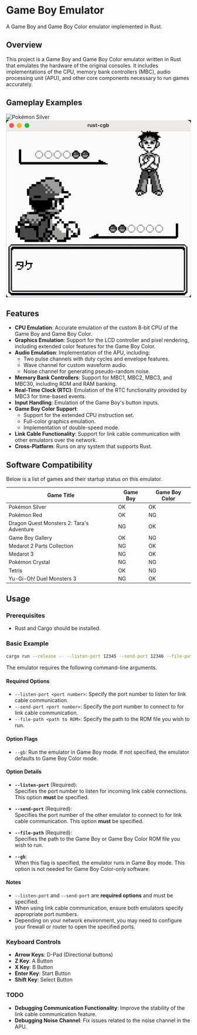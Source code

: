 # Game Boy Emulator

A Game Boy and Game Boy Color emulator implemented in Rust.

## Overview

This project is a Game Boy and Game Boy Color emulator written in Rust that emulates the hardware of the original consoles. It includes implementations of the CPU, memory bank controllers (MBC), audio processing unit (APU), and other core components necessary to run games accurately.

## Gameplay Examples
<!-- <p align="center">
  <img src="assets/POKEMON_S.gif" alt="Pokémon Silver" width="45%" />
  <img src="assets/POKEMONRED.gif" alt="Pokémon Red" width="45%" /> -->
![Pokémon Silver](assets/POKEMON_S.gif)
![Pokémon Red](assets/POKEMONRED.gif)

## Features

- **CPU Emulation**: Accurate emulation of the custom 8-bit CPU of the Game Boy and Game Boy Color.
- **Graphics Emulation**: Support for the LCD controller and pixel rendering, including extended color features for the Game Boy Color.
- **Audio Emulation**: Implementation of the APU, including:
  - Two pulse channels with duty cycles and envelope features.
  - Wave channel for custom waveform audio.
  - Noise channel for generating pseudo-random noise.
- **Memory Bank Controllers**: Support for MBC1, MBC2, MBC3, and MBC30, including ROM and RAM banking.
- **Real-Time Clock (RTC)**: Emulation of the RTC functionality provided by MBC3 for time-based events.
- **Input Handling**: Emulation of the Game Boy's button inputs.
- **Game Boy Color Support**:
  - Support for the extended CPU instruction set.
  - Full-color graphics emulation.
  - Implementation of double-speed mode.
- **Link Cable Functionality**: Support for link cable communication with other emulators over the network.
- **Cross-Platform**: Runs on any system that supports Rust.

## Software Compatibility

Below is a list of games and their startup status on this emulator.

| Game Title                                | Game Boy | Game Boy Color |
| ----------------------------------------- | -------- | -------------- |
| Pokémon Silver                            | OK       | OK             |
| Pokémon Red                               | OK       | NG             |
| Dragon Quest Monsters 2: Tara's Adventure | NG       | OK             |
| Game Boy Gallery                          | OK       | NG             |
| Medarot 2 Parts Collection                | NG       | OK             |
| Medarot 3                                 | NG       | OK             |
| Pokémon Crystal                           | NG       | NG             |
| Tetris                                    | OK       | NG             |
| Yu-Gi-Oh! Duel Monsters 3                 | NG       | OK             |

## Usage

### Prerequisites

- Rust and Cargo should be installed.

### Basic Example
 ```bash
cargo run --release -- --listen-port 12345 --send-port 12346 --file-path path/to/rom.gb
```
The emulator requires the following command-line arguments.

#### Required Options

- `--listen-port <port number>`: Specify the port number to listen for link cable communication.
- `--send-port <port number>`: Specify the port number to connect to for link cable communication.
- `--file-path <path to ROM>`: Specify the path to the ROM file you wish to run.

#### Option Flags
- `--gb`: Run the emulator in Game Boy mode. If not specified, the emulator defaults to Game Boy Color mode.

#### Option Details

- **`--listen-port`** (Required):  
  Specifies the port number to listen for incoming link cable connections. This option **must** be specified.

- **`--send-port`** (Required):  
  Specifies the port number of the other emulator to connect to for link cable communication. This option **must** be specified.

- **`--file-path`** (Required):  
  Specifies the path to the Game Boy or Game Boy Color ROM file you wish to run.

- **`--gb`**:  
  When this flag is specified, the emulator runs in Game Boy mode. This option is not needed for Game Boy Color-only software.

#### Notes

- `--listen-port` and `--send-port` are **required options** and must be specified.
- When using link cable communication, ensure both emulators specify appropriate port numbers.
- Depending on your network environment, you may need to configure your firewall or router to open the specified ports.

### Keyboard Controls

- **Arrow Keys**: D-Pad (Directional buttons)
- **Z Key**: A Button
- **X Key**: B Button
- **Enter Key**: Start Button
- **Shift Key**: Select Button

### TODO

- **Debugging Communication Functionality**: Improve the stability of the link cable communication feature.
- **Debugging Noise Channel**: Fix issues related to the noise channel in the APU.
